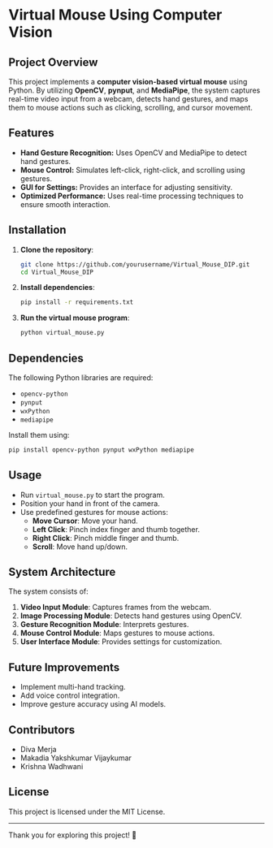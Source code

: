 # Virtual Mouse Using Computer Vision

## Project Overview

This project implements a **computer vision-based virtual mouse** using Python. By utilizing **OpenCV**, **pynput**, and **MediaPipe**, the system captures real-time video input from a webcam, detects hand gestures, and maps them to mouse actions such as clicking, scrolling, and cursor movement.

## Features

- **Hand Gesture Recognition:** Uses OpenCV and MediaPipe to detect hand gestures.
- **Mouse Control:** Simulates left-click, right-click, and scrolling using gestures.
- **GUI for Settings:** Provides an interface for adjusting sensitivity.
- **Optimized Performance:** Uses real-time processing techniques to ensure smooth interaction.

## Installation

1. **Clone the repository**:
   ```bash
   git clone https://github.com/yourusername/Virtual_Mouse_DIP.git
   cd Virtual_Mouse_DIP
   ```
2. **Install dependencies**:
   ```bash
   pip install -r requirements.txt
   ```
3. **Run the virtual mouse program**:
   ```bash
   python virtual_mouse.py
   ```

## Dependencies

The following Python libraries are required:

- `opencv-python`
- `pynput`
- `wxPython`
- `mediapipe`

Install them using:

```bash
pip install opencv-python pynput wxPython mediapipe
```

## Usage

- Run `virtual_mouse.py` to start the program.
- Position your hand in front of the camera.
- Use predefined gestures for mouse actions:
  - **Move Cursor**: Move your hand.
  - **Left Click**: Pinch index finger and thumb together.
  - **Right Click**: Pinch middle finger and thumb.
  - **Scroll**: Move hand up/down.

## System Architecture

The system consists of:

1. **Video Input Module**: Captures frames from the webcam.
2. **Image Processing Module**: Detects hand gestures using OpenCV.
3. **Gesture Recognition Module**: Interprets gestures.
4. **Mouse Control Module**: Maps gestures to mouse actions.
5. **User Interface Module**: Provides settings for customization.



## Future Improvements

- Implement multi-hand tracking.
- Add voice control integration.
- Improve gesture accuracy using AI models.

## Contributors

- Diva Merja
- Makadia Yakshkumar Vijaykumar
- Krishna Wadhwani

## License

This project is licensed under the MIT License.

---

Thank you for exploring this project! 🎯

